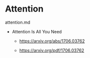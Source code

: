 # Attention

attention.md

*   Attention Is All You Need

    *   https://arxiv.org/abs/1706.03762

    *   https://arxiv.org/pdf/1706.03762
    